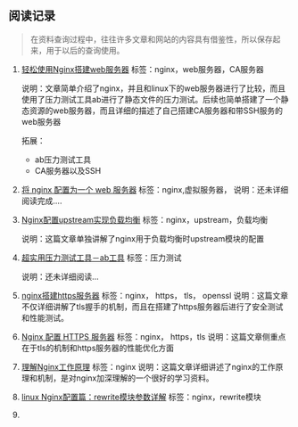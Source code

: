 ## 阅读记录

> 在资料查询过程中，往往许多文章和网站的内容具有借鉴性，所以保存起来，用于以后的查询使用。



1. [轻松使用Nginx搭建web服务器](https://blog.51cto.com/wnqcmq/1184888)
   标签：nginx，web服务器，CA服务器

   说明：文章简单介绍了nginx，并且和linux下的web服务器进行了比较，而且使用了压力测试工具ab进行了静态文件的压力测试。后续也简单搭建了一个静态资源的web服务器，而且详细的描述了自己搭建CA服务器和带SSH服务的web服务器

   拓展：

   * ab压力测试工具
   * CA服务器以及SSH

2. [将 nginx 配置为一个 web 服务器](https://www.jianshu.com/p/4b9e00408837)
  标签：nginx,虚拟服务器，
  说明：还未详细阅读完成....
  
3. [Nginx配置upstream实现负载均衡](https://blog.51cto.com/favccxx/1622091)
   标签：nginx，upstream，负载均衡

   说明：这篇文章单独讲解了nginx用于负载均衡时upstream模块的配置

4. [超实用压力测试工具－ab工具](https://www.jianshu.com/p/43d04d8baaf7)
   标签：压力测试

   说明：还未详细阅读...

5. [nginx搭建https服务器](https://aotu.io/notes/2016/08/16/nginx-https/index.html)
   标签：nginx， https， tls， openssl
   说明：这篇文章不仅详细讲解了tls握手的机制，而且在搭建了https服务器后进行了安全测试和性能测试。

6. [Nginx 配置 HTTPS 服务器](https://aotu.io/notes/2016/08/16/nginx-https/index.html)
   标签：nginx， https，tls
   说明：这篇文章侧重点在于tls的机制和https服务器的性能优化方面
   
7. [理解Nginx工作原理](https://www.jianshu.com/p/6215e5d24553)
	标签：nginx
	说明：这篇文章详细讲述了nginx的工作原理和机制，是对nginx加深理解的一个很好的学习资料。
	
8. [linux Nginx配置篇：rewrite模块参数详解](https://blog.csdn.net/u010798968/article/details/76674434)
   标签：nginx，rewrite模块

9. 